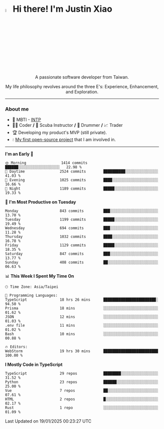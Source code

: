 # <img src="https://media.giphy.com/media/hvRJCLFzcasrR4ia7z/giphy.gif" width="5%">Hi there! I'm Justin Xiao
<p align="center">A passionate software developer from Taiwan.  </p>
<p align="center">My life philosophy revolves around the three E's: Experience, Enhancement, and Exploration.</p>

---
### About me
- 👀 MBTI - [INTP](https://www.16personalities.com/intp-personality)
- 👨‍💻 Coder **/** 🤿 Scuba Instructor **/** 🥁 Drummer **/** 📈 Trader
- 🏆 Developing my product's MVP (still private).
- 💧 [My first open-source project](https://github.com/Game-as-a-Service/Game-Lobby-Web) that I am involved in.

---
<!--START_SECTION:waka-->
**I'm an Early 🐤** 

```text
🌞 Morning                1414 commits        ██████░░░░░░░░░░░░░░░░░░░   22.98 % 
🌆 Daytime                2524 commits        ██████████░░░░░░░░░░░░░░░   41.03 % 
🌃 Evening                1025 commits        ████░░░░░░░░░░░░░░░░░░░░░   16.66 % 
🌙 Night                  1189 commits        █████░░░░░░░░░░░░░░░░░░░░   19.33 % 
```
📅 **I'm Most Productive on Tuesday** 

```text
Monday                   843 commits         ███░░░░░░░░░░░░░░░░░░░░░░   13.70 % 
Tuesday                  1199 commits        █████░░░░░░░░░░░░░░░░░░░░   19.49 % 
Wednesday                694 commits         ███░░░░░░░░░░░░░░░░░░░░░░   11.28 % 
Thursday                 1032 commits        ████░░░░░░░░░░░░░░░░░░░░░   16.78 % 
Friday                   1129 commits        █████░░░░░░░░░░░░░░░░░░░░   18.35 % 
Saturday                 847 commits         ███░░░░░░░░░░░░░░░░░░░░░░   13.77 % 
Sunday                   408 commits         ██░░░░░░░░░░░░░░░░░░░░░░░   06.63 % 
```


📊 **This Week I Spent My Time On** 

```text
🕑︎ Time Zone: Asia/Taipei

💬 Programming Languages: 
TypeScript               18 hrs 26 mins      ████████████████████████░   94.50 % 
Prisma                   18 mins             ░░░░░░░░░░░░░░░░░░░░░░░░░   01.62 % 
JSON                     12 mins             ░░░░░░░░░░░░░░░░░░░░░░░░░   01.03 % 
.env file                11 mins             ░░░░░░░░░░░░░░░░░░░░░░░░░   01.02 % 
Bash                     10 mins             ░░░░░░░░░░░░░░░░░░░░░░░░░   00.88 % 

🔥 Editors: 
WebStorm                 19 hrs 30 mins      █████████████████████████   100.00 % 
```

**I Mostly Code in TypeScript** 

```text
TypeScript               29 repos            ████████░░░░░░░░░░░░░░░░░   31.52 % 
Python                   23 repos            ██████░░░░░░░░░░░░░░░░░░░   25.00 % 
Vue                      7 repos             ██░░░░░░░░░░░░░░░░░░░░░░░   07.61 % 
HTML                     2 repos             █░░░░░░░░░░░░░░░░░░░░░░░░   02.17 % 
Rust                     1 repo              ░░░░░░░░░░░░░░░░░░░░░░░░░   01.09 % 
```




 Last Updated on 19/01/2025 00:23:27 UTC
<!--END_SECTION:waka-->

